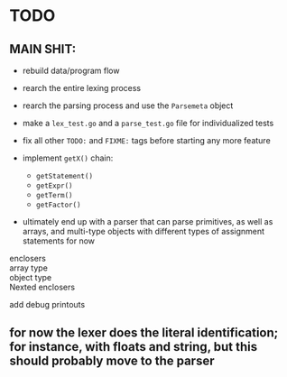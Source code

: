 # TODO

## MAIN SHIT: <br>
- rebuild data/program flow
- rearch the entire lexing process
- rearch the parsing process and use the `Parsemeta` object
- make a `lex_test.go` and a `parse_test.go` file for individualized tests
- fix all other `TODO:` and `FIXME:` tags before starting any more feature
- implement `getX()` chain: 
  - `getStatement()`
  - `getExpr()`
  - `getTerm()`
  - `getFactor()`

- ultimately end up with a parser that can parse primitives, as well as arrays, and multi-type objects with different types of assignment statements for now


enclosers <br>
array type <br>
object type <br>
Nexted enclosers <br>

add debug printouts

## for now the lexer does the literal identification; for instance, with floats and string, but this should probably move to the parser